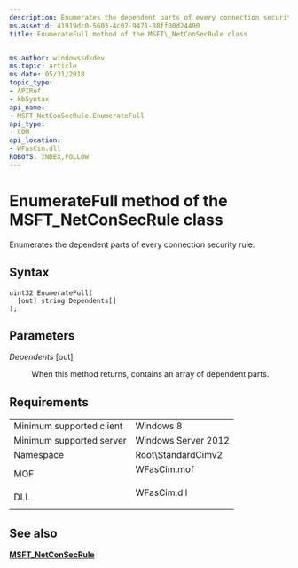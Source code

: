 ```yaml
---
description: Enumerates the dependent parts of every connection security rule.
ms.assetid: 41919dc0-5603-4c07-9471-38ff00d24490
title: EnumerateFull method of the MSFT\_NetConSecRule class


ms.author: windowssdkdev
ms.topic: article
ms.date: 05/31/2018
topic_type: 
- APIRef
- kbSyntax
api_name: 
- MSFT_NetConSecRule.EnumerateFull
api_type: 
- COM
api_location: 
- WFasCim.dll
ROBOTS: INDEX,FOLLOW
---
```


# EnumerateFull method of the MSFT\_NetConSecRule class

Enumerates the dependent parts of every connection security rule.

## Syntax


```mof
uint32 EnumerateFull(
  [out] string Dependents[]
);
```



## Parameters

<dl> <dt>

*Dependents* \[out\]
</dt> <dd>

When this method returns, contains an array of dependent parts.

</dd> </dl>

## Requirements



|                                     |                                                                                        |
|-------------------------------------|----------------------------------------------------------------------------------------|
| Minimum supported client<br/> | Windows 8<br/>                                                                   |
| Minimum supported server<br/> | Windows Server 2012<br/>                                                         |
| Namespace<br/>                | Root\\StandardCimv2<br/>                                                         |
| MOF<br/>                      | <dl> <dt>WFasCim.mof</dt> </dl> |
| DLL<br/>                      | <dl> <dt>WFasCim.dll</dt> </dl> |



## See also

<dl> <dt>

[**MSFT\_NetConSecRule**](msft-netconsecrule.md)
</dt> </dl>

 

 




